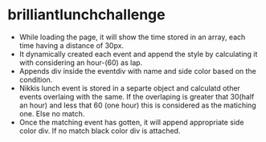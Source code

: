 # brilliantlunchchallenge

* While loading the page, it will show the time stored in an array, each time having a distance of 30px.
* It dynamically created each event and append the style by calculating it with considering an hour-(60) as lap.
* Appends div inside the eventdiv with name and side color based on the condition.
* Nikkis lunch event is stored in a separte object and calculatd other events overlaing with the same. If the overlaping is greater that 30(half an hour) and less that 60 (one hour) this is considered as the matiching one. Else no match.
* Once the matching event has gotten, it will append appropriate side color div. If no match black color div is attached.
